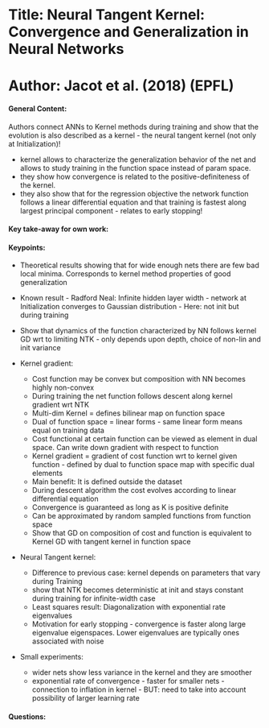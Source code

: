# Title: Neural Tangent Kernel: Convergence and Generalization in Neural Networks

# Author: Jacot et al. (2018) (EPFL)

#### General Content:
Authors connect ANNs to Kernel methods during training and show that the evolution is also described as a kernel - the neural tangent kernel (not only at Initialization)!
* kernel allows to characterize the generalization behavior of the net and allows to study training in the function space instead of param space.
* they show how convergence is related to the positive-definiteness of the kernel.
* they also show that for the regression objective the network function follows a linear differential equation and that training is fastest along largest principal component - relates to early stopping!


#### Key take-away for own work:

#### Keypoints:

* Theoretical results showing that for wide enough nets there are few bad local minima. Corresponds to kernel method properties of good generalization

* Known result - Radford Neal: Infinite hidden layer width - network at Initialization converges to Gaussian distribution - Here: not init but during training

* Show that dynamics of the function characterized by NN follows kernel GD wrt to limiting NTK - only depends upon depth, choice of non-lin and init variance

* Kernel gradient:
    - Cost function may be convex but composition with NN becomes highly non-convex
    - During training the net function follows descent along kernel gradient wrt NTK
    - Multi-dim Kernel = defines bilinear map on function space
    - Dual of function space = linear forms - same linear form means equal on training data
    - Cost functional at certain function can be viewed as element in dual space. Can write down gradient with respect to function
    - Kernel gradient = gradient of cost function wrt to kernel given function - defined by dual to function space map with specific dual elements
    - Main benefit: It is defined outside the dataset
    - During descent algorithm the cost evolves according to linear differential equation
    - Convergence is guaranteed as long as K is positive definite
    - Can be approximated by random sampled functions from function space
    - Show that GD on composition of cost and function is equivalent to Kernel GD with tangent kernel in function space

* Neural Tangent kernel:
    - Difference to previous case: kernel depends on parameters that vary during Training
    - show that NTK becomes deterministic at init and stays constant during training for infinite-width case
    - Least squares result: Diagonalization with exponential rate eigenvalues
    - Motivation for early stopping - convergence is faster along large eigenvalue eigenspaces. Lower eigenvalues are typically ones associated with noise

* Small experiments:
    - wider nets show less variance in the kernel and they are smoother
    - exponential rate of convergence - faster for smaller nets - connection to inflation in kernel - BUT: need to take into account possibility of larger learning rate 

#### Questions:
